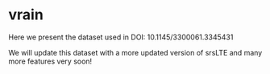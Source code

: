 # vrain

Here we present the dataset used in DOI: 10.1145/3300061.3345431

We will update this dataset with a more updated version of srsLTE and many more features very soon!

